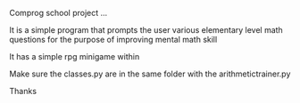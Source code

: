 Comprog school project ...

It is a simple program that prompts the user various elementary level math questions for the purpose of improving mental math skill

It has a simple rpg minigame within

Make sure the classes.py are in the same folder with the arithmetictrainer.py

Thanks
